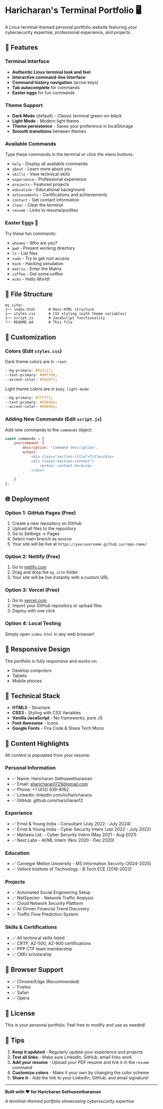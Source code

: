 # Haricharan's Terminal Portfolio 🖥️

A Linux terminal-themed personal portfolio website featuring your cybersecurity expertise, professional experience, and projects.

## 🚀 Features

### Terminal Interface
- **Authentic Linux terminal look and feel**
- **Interactive command-line interface**
- **Command history navigation** (arrow keys)
- **Tab autocomplete** for commands
- **Easter eggs** for fun commands

### Theme Support
- **Dark Mode** (default) - Classic terminal green-on-black
- **Light Mode** - Modern light theme
- **Theme persistence** - Saves your preference in localStorage
- **Smooth transitions** between themes

### Available Commands

Type these commands in the terminal or click the menu buttons:

- `help` - Display all available commands
- `about` - Learn more about you
- `skills` - View technical skills
- `experience` - Professional experience
- `projects` - Featured projects
- `education` - Educational background
- `achievements` - Certifications and achievements
- `contact` - Get contact information
- `clear` - Clear the terminal
- `resume` - Links to resume/profiles

### Easter Eggs 🥚

Try these fun commands:
- `whoami` - Who are you?
- `pwd` - Present working directory
- `ls` - List files
- `sudo` - Try to get root access
- `hack` - Hacking simulation
- `matrix` - Enter the Matrix
- `coffee` - Get some coffee
- `echo` - Hello World!

## 📁 File Structure

```
my_site/
├── index.html      # Main HTML structure
├── styles.css      # CSS styling (with theme variables)
├── script.js       # JavaScript functionality
└── README.md       # This file
```

## 🎨 Customization

### Colors (Edit `styles.css`)

Dark theme colors are in `:root`:
```css
--bg-primary: #0d1117;
--text-primary: #00ff00;
--accent-color: #58a6ff;
```

Light theme colors are in `body.light-mode`:
```css
--bg-primary: #ffffff;
--text-primary: #0969da;
--accent-color: #0969da;
```

### Adding New Commands (Edit `script.js`)

Add new commands to the `commands` object:

```javascript
const commands = {
    yourcommand: {
        description: 'Command description',
        output: `
            <div class="section-title">Title</div>
            <div class="section-content">
                <p>Your content here</p>
            </div>
        `
    }
};
```

## 🌐 Deployment

### Option 1: GitHub Pages (Free)
1. Create a new repository on GitHub
2. Upload all files to the repository
3. Go to Settings → Pages
4. Select main branch as source
5. Your site will be live at `https://yourusername.github.io/repo-name/`

### Option 2: Netlify (Free)
1. Go to [netlify.com](https://netlify.com)
2. Drag and drop the `my_site` folder
3. Your site will be live instantly with a custom URL

### Option 3: Vercel (Free)
1. Go to [vercel.com](https://vercel.com)
2. Import your GitHub repository or upload files
3. Deploy with one click

### Option 4: Local Testing
Simply open `index.html` in any web browser!

## 📱 Responsive Design

The portfolio is fully responsive and works on:
- Desktop computers
- Tablets
- Mobile phones

## 🔧 Technical Stack

- **HTML5** - Structure
- **CSS3** - Styling with CSS Variables
- **Vanilla JavaScript** - No frameworks, pure JS
- **Font Awesome** - Icons
- **Google Fonts** - Fira Code & Share Tech Mono

## 📝 Content Highlights

All content is populated from your resume:

### Personal Information
- ✅ Name: Haricharan Sethuseetharaman
- ✅ Email: sharicharan1729@gmail.com
- ✅ Phone: +1 (412) 636-8162
- ✅ LinkedIn: linkedin.com/in/haricharans
- ✅ GitHub: github.com/haricharan12

### Experience
- ✅ Ernst & Young India - Consultant (July 2022 - July 2024)
- ✅ Ernst & Young India - Cyber Security Intern (Jan 2022 - July 2022)
- ✅ Mphasis Ltd. - Cyber Security Intern (May 2021 - Aug 2021)
- ✅ Next Labs - AI/ML Intern (Nov 2020 - Dec 2020)

### Education
- ✅ Carnegie Mellon University - MS Information Security (2024-2025)
- ✅ Vellore Institute of Technology - B.Tech ECE (2018-2022)

### Projects
- ✅ Automated Social Engineering Setup
- ✅ NetSpector - Network Traffic Analysis
- ✅ Cloud Network Security Platform
- ✅ AI-Driven Financial Trend Discovery
- ✅ Traffic Flow Prediction System

### Skills & Certifications
- ✅ All technical skills listed
- ✅ CRTP, AZ-500, AZ-900 certifications
- ✅ PPP CTF team membership
- ✅ CMU scholarship

## 🎯 Browser Support

- ✅ Chrome/Edge (Recommended)
- ✅ Firefox
- ✅ Safari
- ✅ Opera

## 📄 License

This is your personal portfolio. Feel free to modify and use as needed!

## 🤝 Tips

1. **Keep it updated** - Regularly update your experience and projects
2. **Test all links** - Make sure LinkedIn, GitHub, email links work
3. **Add your resume** - Upload your PDF resume and link it in the `resume` command
4. **Customize colors** - Make it your own by changing the color scheme
5. **Share it** - Add the link to your LinkedIn, GitHub, and email signature!

---

**Built with ❤️ for Haricharan Sethuseetharaman**

*A terminal-themed portfolio showcasing cybersecurity expertise*

